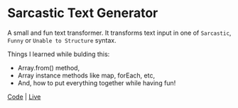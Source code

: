 # Sarcastic Text Generator

A small and fun text transformer. It transforms text input in one of `Sarcastic`, `Funny` or `Unable to Structure` syntax.

Things I learned while bulding this:

- Array.from() method,
- Array instance methods like map, forEach, etc,
- And, how to put everything together while having fun!

[Code](https://github.com/abhay-vats/js-sarcastic-text) | [Live](https://abhay-vats.github.io/js-sarcastic-text)
